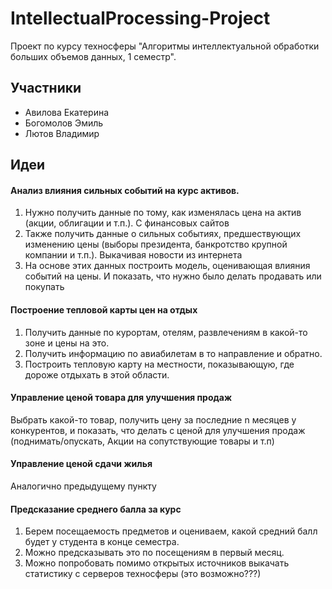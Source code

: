 # IntellectualProcessing-Project

Проект по курсу техносферы "Алгоритмы интеллектуальной обработки больших объемов данных, 1 семестр".

## Участники

- Авилова Екатерина
- Богомолов Эмиль
- Лютов Владимир

## Идеи

#### Анализ влияния сильных событий на курс активов.

1. Нужно получить данные по тому, как изменялась цена на актив (акции, облигации и т.п.). С финансовых сайтов
2. Также получить данные о сильных событиях, предшествующих изменению цены (выборы президента, банкротство крупной компании и т.п.). Выкачивая новости из интернета
3. На основе этих данных построить модель, оценивающая влияния событий на цены. И показать, что нужно было делать продавать или покупать

#### Построение тепловой карты цен на отдых

1. Получить данные по курортам, отелям, развлечениям в какой-то зоне и цены на это.
2. Получить информацию по авиабилетам в то направление и обратно.
3. Построить тепловую карту на местности, показывающую, где дороже отдыхать в этой области.

#### Управление ценой товара для улучшения продаж

Выбрать какой-то товар, получить цену за последние n месяцев у конкурентов, и показать, что делать с ценой для улучшения продаж (поднимать/опускать, Акции на сопутствующие товары и т.п)

#### Управление ценой сдачи жилья

Аналогично предыдущему пункту

#### Предсказание среднего балла за курс

1. Берем посещаемость предметов и оцениваем, какой средний балл будет у студента в конце семестра.
2. Можно предсказывать это по посещениям в первый месяц.
3. Можно попробовать помимо открытых источников выкачать статистику с серверов техносферы (это возможно???)
